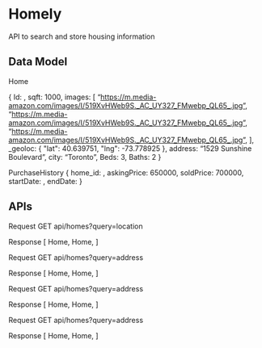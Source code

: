 # Homely

API to search and store housing information

## Data Model

Home 

{
	Id: <uuid>,
	sqft: 1000,
	images: [
“https://m.media-amazon.com/images/I/519XvHWeb9S._AC_UY327_FMwebp_QL65_.jpg”,
“https://m.media-amazon.com/images/I/519XvHWeb9S._AC_UY327_FMwebp_QL65_.jpg”,
“https://m.media-amazon.com/images/I/519XvHWeb9S._AC_UY327_FMwebp_QL65_.jpg”,
],
_geoloc: {
  "lat": 40.639751,
  "lng": -73.778925
},
address: “1529 Sunshine Boulevard”,
city: “Toronto”,
Beds: 3,
Baths: 2
}

PurchaseHistory 
{
	home_id: <uuid>,
	askingPrice: 650000,
	soldPrice: 700000,
	startDate: <timestamp>,
	endDate: <timestamp>
}

## APIs
Request GET api/homes?query=location

Response [
	Home,
Home,
]

Request GET api/homes?query=address

Response [
	Home,
Home,
]

Request GET api/homes?query=address

Response [
	Home,
Home,
]

Request GET api/homes?query=address

Response [
	Home,
Home,
]
